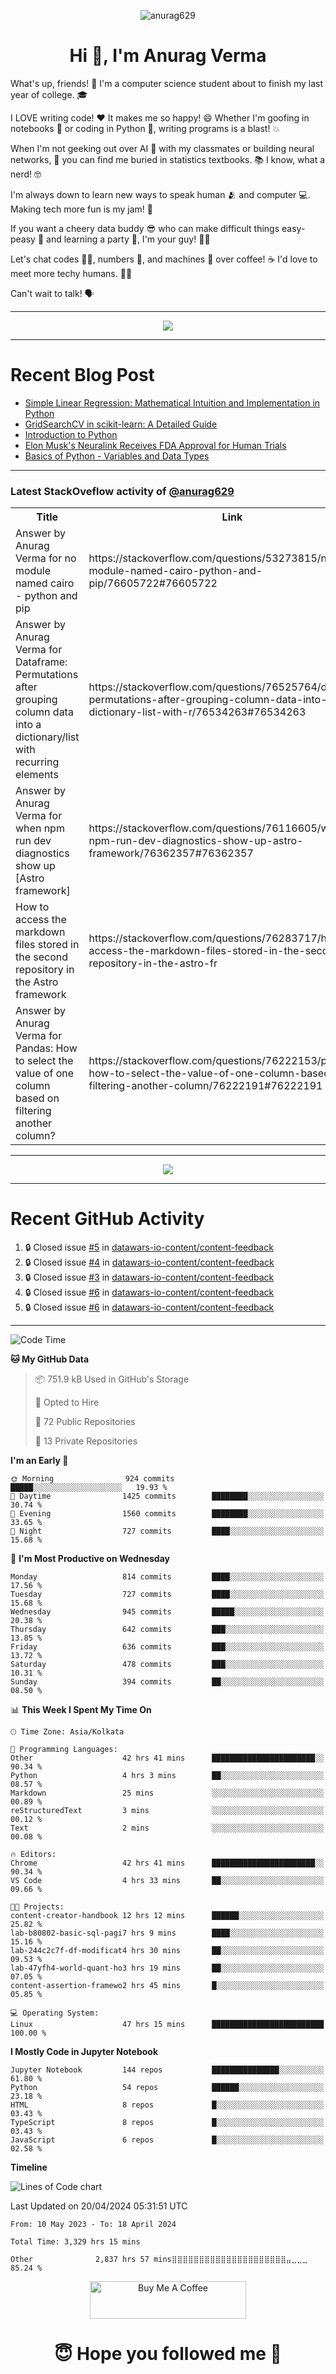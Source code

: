 

<p align="center"> <img src="https://komarev.com/ghpvc/?username=anurag629&label=Profile%20views&color=0e75b6&style=flat" alt="anurag629" /> </p>

<h1 align="center">Hi 👋, I'm Anurag Verma</h1>

What's up, friends! 👋 I'm a computer science student about to finish my last year of college. 🎓

I LOVE writing code! ❤️ It makes me so happy! 😄 Whether I'm goofing in notebooks 📓 or coding in Python 🐍, writing programs is a blast! 💥

When I'm not geeking out over AI 🤖 with my classmates or building neural networks, 🧠 you can find me buried in statistics textbooks. 📚 I know, what a nerd! 🤓

I'm always down to learn new ways to speak human 🫂 and computer 💻. Making tech more fun is my jam! 🍇

If you want a cheery data buddy 😎 who can make difficult things easy-peasy 🥝 and learning a party 🎉, I'm your guy! 🙋‍♂️

Let's chat codes 👨‍💻, numbers 🧮, and machines 🤖 over coffee! ☕ I'd love to meet more techy humans. 💁‍♂️

Can't wait to talk! 🗣️

---

<p align="center">
  <img src="https://spotify-github-profile.vercel.app/api/view.svg?uid=mwvywke3fo2gajpenodnmobfh&cover_image=true&theme=default&show_offline=false&background_color=121212&interchange=false&bar_color=53b14f&bar_color_cover=true">
</p>

---

# Recent Blog Post

<!-- BLOG-POST-LIST:START -->
- [Simple Linear Regression: Mathematical Intuition and Implementation in Python](https://codercops.tech/blog/machine-learning-algorithms/simple-linear-regression-mathematical-intuation)
- [GridSearchCV in scikit-learn: A Detailed Guide](https://codercops.tech/blog/gridsearchcv-in-scikit-learn-a-detailed-guide)
- [Introduction to Python](https://codercops.tech/blog/python-tutorial/introduction-to-python)
- [Elon Musk&#39;s Neuralink Receives FDA Approval for Human Trials](https://codercops.tech/blog/elon-musks-neuralink-receives-fda-approval-for-human-trials)
- [Basics of Python - Variables and Data Types](https://codercops.tech/blog/python-basics-of-python-variables-and-data-types)
<!-- BLOG-POST-LIST:END -->

---

### Latest StackOveflow activity of [@anurag629](https://github.com/anurag629)
<table>
  <tr><th>Title</th><th>Link</th></tr>
  <!-- STACKOVERFLOW:START --><tr><td>Answer by Anurag Verma for no module named cairo - python and pip</td><td>https://stackoverflow.com/questions/53273815/no-module-named-cairo-python-and-pip/76605722#76605722</td></tr><tr><td>Answer by Anurag Verma for Dataframe: Permutations after grouping column data into a dictionary/list with recurring elements</td><td>https://stackoverflow.com/questions/76525764/dataframe-permutations-after-grouping-column-data-into-a-dictionary-list-with-r/76534263#76534263</td></tr><tr><td>Answer by Anurag Verma for when npm run dev diagnostics show up [Astro framework]</td><td>https://stackoverflow.com/questions/76116605/when-npm-run-dev-diagnostics-show-up-astro-framework/76362357#76362357</td></tr><tr><td>How to access the markdown files stored in the second repository in the Astro framework</td><td>https://stackoverflow.com/questions/76283717/how-to-access-the-markdown-files-stored-in-the-second-repository-in-the-astro-fr</td></tr><tr><td>Answer by Anurag Verma for Pandas: How to select the value of one column based on filtering another column?</td><td>https://stackoverflow.com/questions/76222153/pandas-how-to-select-the-value-of-one-column-based-on-filtering-another-column/76222191#76222191</td></tr><!-- STACKOVERFLOW:END -->
</table>

---

<p align="center">
  <img alig src="https://github-profile-trophy.vercel.app/?username=anurag629&theme=onedark&column=-1" />
</p>

---

# Recent GitHub Activity
<!--START_SECTION:activity-->
1. 🔒 Closed issue [#5](https://github.com/datawars-io-content/content-feedback/issues/5) in [datawars-io-content/content-feedback](https://github.com/datawars-io-content/content-feedback)
2. 🔒 Closed issue [#4](https://github.com/datawars-io-content/content-feedback/issues/4) in [datawars-io-content/content-feedback](https://github.com/datawars-io-content/content-feedback)
3. 🔒 Closed issue [#3](https://github.com/datawars-io-content/content-feedback/issues/3) in [datawars-io-content/content-feedback](https://github.com/datawars-io-content/content-feedback)
4. 🔒 Closed issue [#6](https://github.com/datawars-io-content/content-feedback/issues/6) in [datawars-io-content/content-feedback](https://github.com/datawars-io-content/content-feedback)
5. 🔒 Closed issue [#6](https://github.com/datawars-io-content/content-feedback/issues/6) in [datawars-io-content/content-feedback](https://github.com/datawars-io-content/content-feedback)
<!--END_SECTION:activity-->

---

<!--START_SECTION:waka-->
![Code Time](http://img.shields.io/badge/Code%20Time-3%2C337%20hrs%209%20mins-blue)

**🐱 My GitHub Data** 

> 📦 751.9 kB Used in GitHub's Storage 
 > 
> 💼 Opted to Hire
 > 
> 📜 72 Public Repositories 
 > 
> 🔑 13 Private Repositories 
 > 
**I'm an Early 🐤** 

```text
🌞 Morning                924 commits         █████░░░░░░░░░░░░░░░░░░░░   19.93 % 
🌆 Daytime                1425 commits        ████████░░░░░░░░░░░░░░░░░   30.74 % 
🌃 Evening                1560 commits        ████████░░░░░░░░░░░░░░░░░   33.65 % 
🌙 Night                  727 commits         ████░░░░░░░░░░░░░░░░░░░░░   15.68 % 
```
📅 **I'm Most Productive on Wednesday** 

```text
Monday                   814 commits         ████░░░░░░░░░░░░░░░░░░░░░   17.56 % 
Tuesday                  727 commits         ████░░░░░░░░░░░░░░░░░░░░░   15.68 % 
Wednesday                945 commits         █████░░░░░░░░░░░░░░░░░░░░   20.38 % 
Thursday                 642 commits         ███░░░░░░░░░░░░░░░░░░░░░░   13.85 % 
Friday                   636 commits         ███░░░░░░░░░░░░░░░░░░░░░░   13.72 % 
Saturday                 478 commits         ███░░░░░░░░░░░░░░░░░░░░░░   10.31 % 
Sunday                   394 commits         ██░░░░░░░░░░░░░░░░░░░░░░░   08.50 % 
```


📊 **This Week I Spent My Time On** 

```text
🕑︎ Time Zone: Asia/Kolkata

💬 Programming Languages: 
Other                    42 hrs 41 mins      ███████████████████████░░   90.34 % 
Python                   4 hrs 3 mins        ██░░░░░░░░░░░░░░░░░░░░░░░   08.57 % 
Markdown                 25 mins             ░░░░░░░░░░░░░░░░░░░░░░░░░   00.89 % 
reStructuredText         3 mins              ░░░░░░░░░░░░░░░░░░░░░░░░░   00.12 % 
Text                     2 mins              ░░░░░░░░░░░░░░░░░░░░░░░░░   00.08 % 

🔥 Editors: 
Chrome                   42 hrs 41 mins      ███████████████████████░░   90.34 % 
VS Code                  4 hrs 33 mins       ██░░░░░░░░░░░░░░░░░░░░░░░   09.66 % 

🐱‍💻 Projects: 
content-creator-handbook 12 hrs 12 mins      ██████░░░░░░░░░░░░░░░░░░░   25.82 % 
lab-b80802-basic-sql-pagi7 hrs 9 mins        ████░░░░░░░░░░░░░░░░░░░░░   15.16 % 
lab-244c2c7f-df-modificat4 hrs 30 mins       ██░░░░░░░░░░░░░░░░░░░░░░░   09.53 % 
lab-47yfh4-world-quant-ho3 hrs 19 mins       ██░░░░░░░░░░░░░░░░░░░░░░░   07.05 % 
content-assertion-framewo2 hrs 45 mins       █░░░░░░░░░░░░░░░░░░░░░░░░   05.85 % 

💻 Operating System: 
Linux                    47 hrs 15 mins      █████████████████████████   100.00 % 
```

**I Mostly Code in Jupyter Notebook** 

```text
Jupyter Notebook         144 repos           ███████████████░░░░░░░░░░   61.80 % 
Python                   54 repos            ██████░░░░░░░░░░░░░░░░░░░   23.18 % 
HTML                     8 repos             █░░░░░░░░░░░░░░░░░░░░░░░░   03.43 % 
TypeScript               8 repos             █░░░░░░░░░░░░░░░░░░░░░░░░   03.43 % 
JavaScript               6 repos             █░░░░░░░░░░░░░░░░░░░░░░░░   02.58 % 
```



**Timeline**

![Lines of Code chart](https://raw.githubusercontent.com/anurag629/anurag629/main/assets/bar_graph.png)


 Last Updated on 20/04/2024 05:31:51 UTC
<!--END_SECTION:waka-->

<!--START_SECTION:waka-simple-->

```text
From: 10 May 2023 - To: 18 April 2024

Total Time: 3,329 hrs 15 mins

Other              2,837 hrs 57 mins⣿⣿⣿⣿⣿⣿⣿⣿⣿⣿⣿⣿⣿⣿⣿⣿⣿⣿⣿⣿⣿⣤⣀⣀⣀   85.24 %
```

<!--END_SECTION:waka-simple-->

<p align="center"> 
<a href="https://www.buymeacoffee.com/anurag629" target="_blank"><img src="https://cdn.buymeacoffee.com/buttons/default-orange.png" alt="Buy Me A Coffee" height="60" width="250"></a>
</p>


<h1 align="center"> 😇 Hope you followed me 🥰  </h1>
